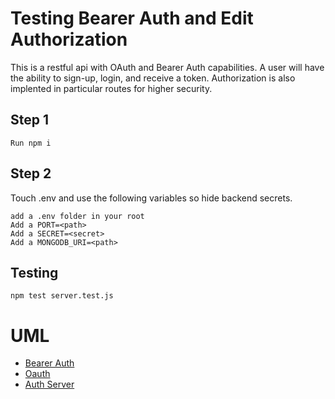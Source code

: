 # Testing Bearer Auth and Edit Authorization
This is a restful api with OAuth and Bearer Auth capabilities. A user will have the ability to sign-up, login, and receive a token. Authorization is also implented in particular routes for higher security. 

## Step 1
```
Run npm i
```
## Step 2
Touch .env and use the following variables so hide backend secrets.
```
add a .env folder in your root 
Add a PORT=<path>
Add a SECRET=<secret>
Add a MONGODB_URI=<path>
```
## Testing
``` 
npm test server.test.js
```

# UML
- [Bearer Auth](./assets/bearer.md)
- [Oauth](./assets/oauth.md)
- [Auth Server](./assets/authserver.md)